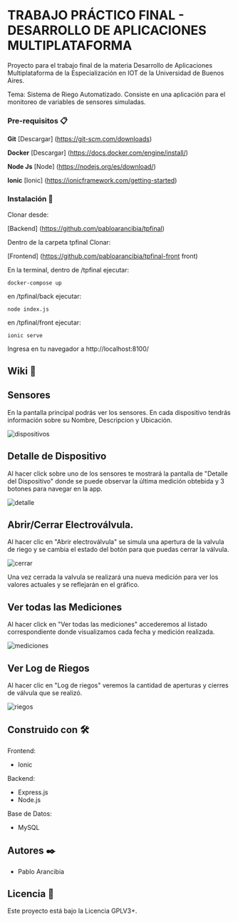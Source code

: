 # TRABAJO PRÁCTICO FINAL - DESARROLLO DE APLICACIONES MULTIPLATAFORMA

Proyecto para el trabajo final de la materia Desarrollo de Aplicaciones Multiplataforma de la Especialización en IOT de la Universidad de Buenos Aires.

Tema: Sistema de Riego Automatizado.
Consiste en una aplicación para el monitoreo de variables de sensores simuladas.


### Pre-requisitos 📋

**Git**
[Descargar] (https://git-scm.com/downloads)

**Docker**
[Descargar] (https://docs.docker.com/engine/install/)

**Node Js**
[Node] (https://nodejs.org/es/download/)

**Ionic**
[Ionic] (https://ionicframework.com/getting-started)

### Instalación 🔧

Clonar desde: 

[Backend] (https://github.com/pabloarancibia/tpfinal)

Dentro de la carpeta tpfinal Clonar:

[Frontend] (https://github.com/pabloarancibia/tpfinal-front front)


En la terminal, dentro de /tpfinal ejecutar:
```
docker-compose up
```

en /tpfinal/back ejecutar:
```
node index.js
```

en /tpfinal/front ejecutar:
```
ionic serve
```


Ingresa en tu navegador a http://localhost:8100/


## Wiki 📖

## Sensores
En la pantalla principal podrás ver los sensores.
En cada dispositivo tendrás información sobre su Nombre, Descripcion y Ubicación.

![dispositivos](https://github.com/pabloarancibia/tpfinal/blob/main/img/dispositivos.PNG?raw=true)


## Detalle de Dispositivo
Al hacer click sobre uno de los sensores te mostrará la pantalla de "Detalle del Dispositivo" donde se puede observar la última medición obtebida y 3 botones para navegar en la app. 

![detalle](https://github.com/pabloarancibia/tpfinal/blob/main/img/detalle.PNG?raw=true)

## Abrir/Cerrar Electroválvula.
Al hacer clic en "Abrir electroválvula" se simula una apertura de la valvula de riego y se cambia el estado del botón para que puedas cerrar la válvula.

![cerrar](https://github.com/pabloarancibia/tpfinal/blob/main/img/cerrar.PNG?raw=true)

Una vez cerrada la valvula se realizará una nueva medición para ver los valores actuales y se reflejarán en el gráfico.

## Ver todas las Mediciones
Al hacer click en "Ver todas las mediciones" accederemos al listado correspondiente donde visualizamos cada fecha y medición realizada.

![mediciones](https://github.com/pabloarancibia/tpfinal/blob/main/img/mediciones.PNG?raw=true)

## Ver Log de Riegos

Al hacer clic en "Log de riegos" veremos la cantidad de aperturas y cierres de válvula que se realizó.

![riegos](https://github.com/pabloarancibia/tpfinal/blob/main/img/riegos.PNG?raw=true)

## Construido con 🛠️

Frontend:
* Ionic

Backend:
* Express.js
* Node.js

Base de Datos:
* MySQL



## Autores ✒️

* Pablo Arancibia


## Licencia 📄

Este proyecto está bajo la Licencia GPLV3+. 
